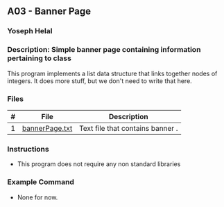 ## A03 - Banner Page
### Yoseph Helal
### Description: Simple banner page containing information pertaining to class

This program implements a list data structure that links together nodes of integers. It does more stuff, but we don't need to write that here.

### Files

|   #   | File     | Description                      |
| :---: | -------- | -------------------------------- |
|   1   | [bannerPage.txt](https://github.com/tranvex/2143-OOP-Helal/blob/main/Assignments/A03/bannerPage.txt) | Text file that contains banner . |


### Instructions

- This program does not require any non standard libraries

### Example Command

- None for now.
